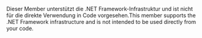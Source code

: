 <span data-ttu-id="60846-101">Dieser Member unterstützt die .NET Framework-Infrastruktur und ist nicht für die direkte Verwendung in Code vorgesehen.</span><span class="sxs-lookup"><span data-stu-id="60846-101">This member supports the .NET Framework infrastructure and is not intended to be used directly from your code.</span></span>